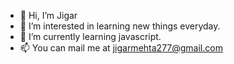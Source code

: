 - 👋 Hi, I’m Jigar
- 👀 I’m interested in learning new things everyday.
- 🌱 I’m currently learning javascript.
- 📫 You can mail me at jigarmehta277@gmail.com

<!---
JigarMehta277/JigarMehta277 is a ✨ special ✨ repository because its `README.md` (this file) appears on your GitHub profile.
You can click the Preview link to take a look at your changes.
--->
